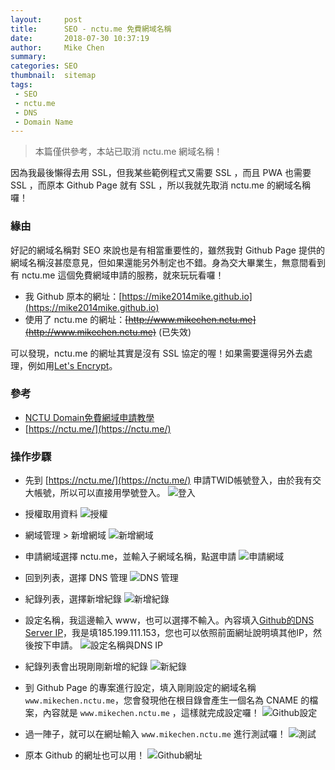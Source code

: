 ```yaml
---
layout:     post
title:      SEO - nctu.me 免費網域名稱
date:       2018-07-30 10:37:19
author:     Mike Chen
summary:    
categories: SEO
thumbnail:  sitemap
tags:
 - SEO
 - nctu.me
 - DNS
 - Domain Name
---
```


> 本篇僅供參考，本站已取消 nctu.me 網域名稱！

因為我最後懶得去用 SSL，但我某些範例程式又需要 SSL ，而且 PWA 也需要 SSL ，而原本 Github Page 就有 SSL ，所以我就先取消 nctu.me 的網域名稱囉！

### 緣由
好記的網域名稱對 SEO 來說也是有相當重要性的，雖然我對 Github Page 提供的網域名稱沒甚麼意見，但如果還能另外制定也不錯。身為交大畢業生，無意間看到有 nctu.me 這個免費網域申請的服務，就來玩玩看囉！

* 我 Github 原本的網址：[https://mike2014mike.github.io](https://mike2014mike.github.io)
* 使用了 nctu.me 的網址：~~[http://www.mikechen.nctu.me](http://www.mikechen.nctu.me)~~ (已失效)

可以發現，nctu.me 的網址其實是沒有 SSL 協定的喔！如果需要還得另外去處理，例如用[Let's Encrypt](https://letsencrypt.org/)。

### 參考

* [NCTU Domain免費網域申請教學](https://medium.com/@NorthBei/nctu-domain%E5%85%8D%E8%B2%BB%E7%B6%B2%E5%9F%9F%E7%94%B3%E8%AB%8B%E6%95%99%E5%AD%B8-b629fdaaad90)
* [https://nctu.me/](https://nctu.me/)

### 操作步驟
* 先到 [https://nctu.me/](https://nctu.me/) 申請TWID帳號登入，由於我有交大帳號，所以可以直接用學號登入。
![登入](https://i.imgur.com/3bUKYxP.png)

* 授權取用資料
![授權](https://i.imgur.com/RHWYyYp.png)

* 網域管理 > 新增網域
![新增網域](https://i.imgur.com/Lr43oMp.png)

* 申請網域選擇 nctu.me，並輸入子網域名稱，點選申請
![申請網域](https://i.imgur.com/VOQgPcR.png)

* 回到列表，選擇 DNS 管理
![DNS 管理](https://i.imgur.com/5o4CNUN.png)

* 紀錄列表，選擇新增紀錄
![新增紀錄](https://i.imgur.com/Nay5VYu.png)

* 設定名稱，我這邊輸入 www，也可以選擇不輸入。內容填入[Github的DNS Server IP](https://help.github.com/articles/troubleshooting-custom-domains/#dns-configuration-errors)，我是填185.199.111.153，您也可以依照前面網址說明填其他IP，然後按下申請。
![設定名稱與DNS IP](https://i.imgur.com/BDDVYiW.png)

* 紀錄列表會出現剛剛新增的紀錄
![新紀錄](https://i.imgur.com/29lUbpg.png)

* 到 Github Page 的專案進行設定，填入剛剛設定的網域名稱 `www.mikechen.nctu.me`，您會發現他在根目錄會產生一個名為 CNAME 的檔案，內容就是 `www.mikechen.nctu.me` ，這樣就完成設定囉！
![Github設定](https://i.imgur.com/7adTcLp.png)

* 過一陣子，就可以在網址輸入 `www.mikechen.nctu.me` 進行測試囉！
![測試](https://i.imgur.com/XCY6ERQ.png)

* 原本 Github 的網址也可以用！
![Github網址](https://i.imgur.com/Bk32EEl.png)